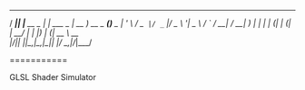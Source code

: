    ____  _               _           ____            _     
  / ___|| |__   __ _  __| | ___ _ __| __ )  __ _ ___(_)___ 
  \___ \| '_ \ / _` |/ _` |/ _ \ '__|  _ \ / _` / __| / __|
   ___) | | | | (_| | (_| |  __/ |  | |_) | (_| \__ \ \__ \
  |____/|_| |_|\__,_|\__,_|\___|_|  |____/ \__,_|___/_|___/
                                                           
===========

GLSL Shader Simulator
